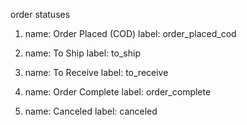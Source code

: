 order statuses

1. name: Order Placed (COD)
   label: order_placed_cod

2. name: To Ship
   label: to_ship

3. name: To Receive
   label: to_receive

4. name: Order Complete
   label: order_complete

5. name: Canceled
   label: canceled